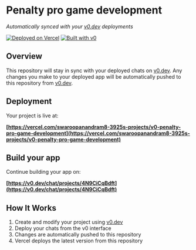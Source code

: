 # Penalty pro game development

*Automatically synced with your [v0.dev](https://v0.dev) deployments*

[![Deployed on Vercel](https://img.shields.io/badge/Deployed%20on-Vercel-black?style=for-the-badge&logo=vercel)](https://vercel.com/swaroopanandram8-3925s-projects/v0-penalty-pro-game-development)
[![Built with v0](https://img.shields.io/badge/Built%20with-v0.dev-black?style=for-the-badge)](https://v0.dev/chat/projects/4N9CiCqBdft)

## Overview

This repository will stay in sync with your deployed chats on [v0.dev](https://v0.dev).
Any changes you make to your deployed app will be automatically pushed to this repository from [v0.dev](https://v0.dev).

## Deployment

Your project is live at:

**[https://vercel.com/swaroopanandram8-3925s-projects/v0-penalty-pro-game-development](https://vercel.com/swaroopanandram8-3925s-projects/v0-penalty-pro-game-development)**

## Build your app

Continue building your app on:

**[https://v0.dev/chat/projects/4N9CiCqBdft](https://v0.dev/chat/projects/4N9CiCqBdft)**

## How It Works

1. Create and modify your project using [v0.dev](https://v0.dev)
2. Deploy your chats from the v0 interface
3. Changes are automatically pushed to this repository
4. Vercel deploys the latest version from this repository